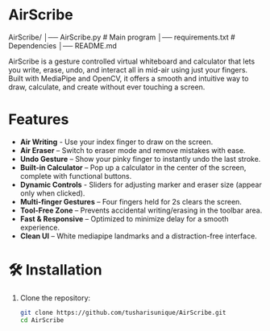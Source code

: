 # AirScribe
AirScribe/
│── AirScribe.py         # Main program
│── requirements.txt     # Dependencies
│── README.md 

AirScribe is a gesture controlled virtual whiteboard and calculator that lets you write, erase, undo, and interact all in mid-air using just your fingers. Built with MediaPipe and OpenCV, it offers a smooth and intuitive way to draw, calculate, and create without ever touching a screen.

# Features

-  **Air Writing** - Use your index finger to draw on the screen.  
-  **Air Eraser** – Switch to eraser mode and remove mistakes with ease.  
-  **Undo Gesture** – Show your pinky finger to instantly undo the last stroke.  
-  **Built-in Calculator** – Pop up a calculator in the center of the screen, complete with functional buttons.  
-  **Dynamic Controls** - Sliders for adjusting marker and eraser size (appear only when clicked).  
-  **Multi-finger Gestures** – Four fingers held for 2s clears the screen.  
-  **Tool-Free Zone** – Prevents accidental writing/erasing in the toolbar area.  
-  **Fast & Responsive** – Optimized to minimize delay for a smooth experience.  
-  **Clean UI** – White mediapipe landmarks and a distraction-free interface.


# 🛠️ Installation

1. Clone the repository:
   ```bash
   git clone https://github.com/tusharisunique/AirScribe.git
   cd AirScribe
